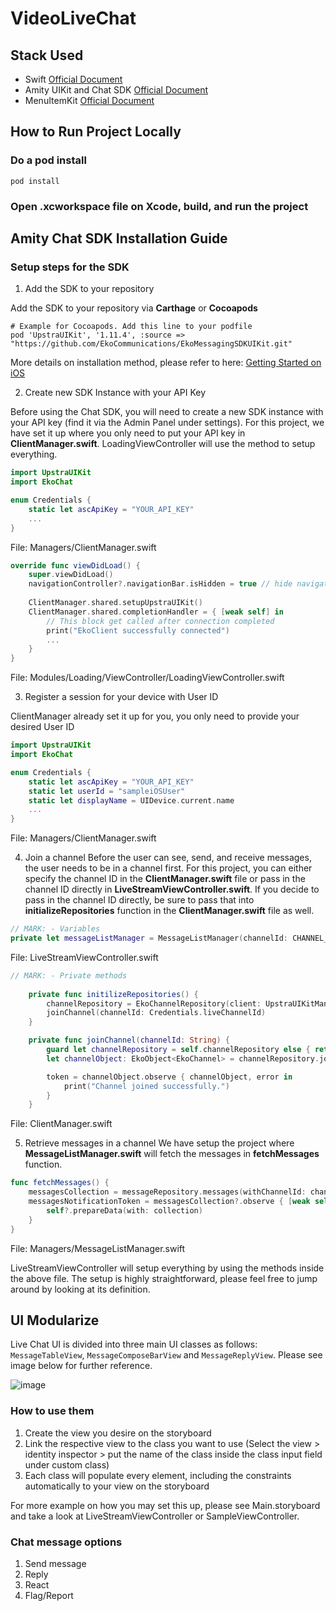 # VideoLiveChat

## Stack Used
- Swift [Official Document](https://developer.apple.com/swift/resources/)
- Amity UIKit and Chat SDK [Official Document](https://docs.amity.co/uikit/ios-1/overview)
- MenuItemKit [Official Document](https://github.com/cxa/MenuItemKit)

## How to Run Project Locally
### Do a pod install
```
pod install
```
### Open .xcworkspace file on Xcode, build, and run the project

## Amity Chat SDK Installation Guide
### Setup steps for the SDK
1. Add the SDK to your repository

Add the SDK to your repository via **Carthage** or **Cocoapods**
```
# Example for Cocoapods. Add this line to your podfile
pod 'UpstraUIKit', '1.11.4', :source => "https://github.com/EkoCommunications/EkoMessagingSDKUIKit.git"
```
More details on installation method, please refer to here: [Getting Started on iOS](https://docs.amity.co/uikit/ios-1/getting-started)

2. Create new SDK Instance with your API Key

Before using the Chat SDK, you will need to create a new SDK instance with your API key (find it via the Admin Panel under settings). For this project, we have set it up where you only need to put your API key in **ClientManager.swift**. LoadingViewController will use the method to setup everything.

```swift
import UpstraUIKit
import EkoChat

enum Credentials {
    static let ascApiKey = "YOUR_API_KEY"
    ...
}
```
File: Managers/ClientManager.swift

```swift
override func viewDidLoad() {
    super.viewDidLoad()
    navigationController?.navigationBar.isHidden = true // hide navigation bar
    
    ClientManager.shared.setupUpstraUIKit()
    ClientManager.shared.completionHandler = { [weak self] in
        // This block get called after connection completed
        print("EkoClient successfully connected")
        ...
    }
}
```
File: Modules/Loading/ViewController/LoadingViewController.swift

3. Register a session for your device with User ID

ClientManager already set it up for you, you only need to provide your desired User ID

```swift
import UpstraUIKit
import EkoChat

enum Credentials {
    static let ascApiKey = "YOUR_API_KEY"
    static let userId = "sampleiOSUser"
    static let displayName = UIDevice.current.name
    ...
}
```
File: Managers/ClientManager.swift

4. Join a channel
Before the user can see, send, and receive messages, the user needs to be in a channel first. For this project, you can either specify the channel ID in the **ClientManager.swift** file or pass in the channel ID directly in **LiveStreamViewController.swift**. If you decide to pass in the channel ID directly, be sure to pass that into **initializeRepositories** function in the **ClientManager.swift** file as well.

```swift
// MARK: - Variables
private let messageListManager = MessageListManager(channelId: CHANNEL_ID_HERE)
```
File: LiveStreamViewController.swift

```swift
// MARK: - Private methods
    
    private func initilizeRepositories() {
        channelRepository = EkoChannelRepository(client: UpstraUIKitManager.client)
        joinChannel(channelId: Credentials.liveChannelId)
    }

    private func joinChannel(channelId: String) {
        guard let channelRepository = self.channelRepository else { return }
        let channelObject: EkoObject<EkoChannel> = channelRepository.joinChannel(channelId)

        token = channelObject.observe { channelObject, error in
            print("Channel joined successfully.")
        }
    }
```
File: ClientManager.swift

5. Retrieve messages in a channel
We have setup the project where **MessageListManager.swift** will fetch the messages in **fetchMessages** function.

```swift
func fetchMessages() {
    messagesCollection = messageRepository.messages(withChannelId: channelId, filterByParentId: false, parentId: nil, reverse: true)
    messagesNotificationToken = messagesCollection?.observe { [weak self] (collection, _, error) in
        self?.prepareData(with: collection)
    }
}
```
File: Managers/MessageListManager.swift

LiveStreamViewController will setup everything by using the methods inside the above file. The setup is highly straightforward, please feel free to jump around by looking at its definition.

## UI Modularize

Live Chat UI is divided into three main UI classes as follows: `MessageTableView`, `MessageComposeBarView` and `MessageReplyView`.
Please see image below for further reference.

![image](https://user-images.githubusercontent.com/74768384/118767327-c50dd780-b8a7-11eb-8358-75d277cf1e02.png)

### How to use them
1. Create the view you desire on the storyboard
2. Link the respective view to the class you want to use (Select the view > identity inspector > put the name of the class inside the class input field under custom class)
3. Each class will populate every element, including the constraints automatically to your view on the storyboard

For more example on how you may set this up, please see Main.storyboard and take a look at LiveStreamViewController or SampleViewController.

### Chat message options
1. Send message
2. Reply
3. React
4. Flag/Report
